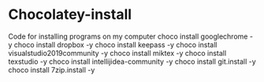 # Chocolatey-install
Code for installing programs on my computer
choco install googlechrome -y
choco install dropbox -y
choco install keepass -y
choco install visualstudio2019community -y
choco install miktex -y
choco install texstudio -y
choco install intellijidea-community -y
choco install git.install -y
choco install 7zip.install -y
